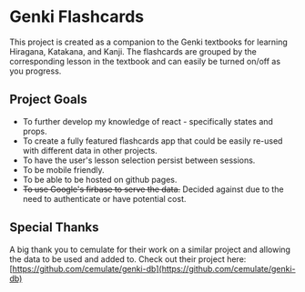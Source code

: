 # Genki Flashcards

This project is created as a companion to the Genki textbooks for learning Hiragana, Katakana, and Kanji.
The flashcards are grouped by the corresponding lesson in the textbook and can easily be turned on/off as you progress.

## Project Goals

- To further develop my knowledge of react - specifically states and props.
- To create a fully featured flashcards app that could be easily re-used with different data in other projects.
- To have the user's lesson selection persist between sessions.
- To be mobile friendly.
- To be able to be hosted on github pages.
- ~~To use Google's firbase to serve the data.~~ Decided against due to the need to authenticate or have potential cost.

## Special Thanks

A big thank you to cemulate for their work on a similar project and allowing the data to be used and added to.
Check out their project here:
[https://github.com/cemulate/genki-db](https://github.com/cemulate/genki-db)
